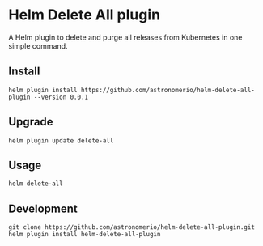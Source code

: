 # Helm Delete All plugin

A Helm plugin to delete and purge all releases from Kubernetes in one simple command.

## Install

	helm plugin install https://github.com/astronomerio/helm-delete-all-plugin --version 0.0.1

## Upgrade

	helm plugin update delete-all

## Usage

	helm delete-all

## Development

	git clone https://github.com/astronomerio/helm-delete-all-plugin.git
	helm plugin install helm-delete-all-plugin
